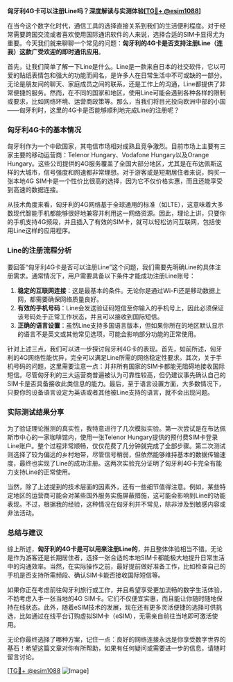 **匈牙利4G卡可以注册Line吗？深度解读与实测体验[[TG💪+ @esim1088](https://t.me/s/esim1088)]**

在当今这个数字化时代，通信工具的选择直接关系到我们的生活便利程度。对于经常需要跨国交流或者喜欢使用国际通讯软件的人来说，选择合适的SIM卡显得尤为重要。今天我们就来聊聊一个常见的问题：**匈牙利的4G卡是否支持注册Line（连我）这款广受欢迎的即时通讯应用**。

首先，让我们简单了解一下Line是什么。Line是一款来自日本的社交软件，它以可爱的贴纸表情包和强大的功能而闻名，是许多人在日常生活中不可或缺的一部分。无论是朋友间的聊天、家庭成员之间的联系，还是工作上的沟通，Line都提供了非常便捷的服务。然而，在不同的国家和地区，使用Line可能会遇到各种各样的限制或要求，比如网络环境、运营商政策等。那么，当我们将目光投向欧洲中部的小国——匈牙利时，这里的4G卡是否能够顺利地完成Line的注册呢？

### 匈牙利4G卡的基本情况

匈牙利作为一个中欧国家，其电信市场相对成熟且竞争激烈。目前市场上主要有三家主要的移动运营商：Telenor Hungary、Vodafone Hungary以及Orange Hungary。这些公司提供的4G服务覆盖了全国大部分地区，尤其是在布达佩斯这样的大城市，信号强度和网速都非常理想。对于游客或是短期居住者来说，购买一张本地4G SIM卡是一个性价比很高的选择，因为它不仅价格实惠，而且还能享受到高速的数据连接。

从技术角度来看，匈牙利的4G网络基于全球通用的标准（如LTE），这意味着大多数现代智能手机都能够很好地兼容并利用这一网络资源。因此，理论上讲，只要你的手机支持4G频段，并且插入了有效的SIM卡，就可以轻松访问互联网，包括使用Line这样的应用程序。

### Line的注册流程分析

要回答“匈牙利4G卡是否可以注册Line”这个问题，我们需要先明确Line的具体注册需求。通常情况下，用户需要具备以下条件才能成功注册Line账号：

1. **稳定的互联网连接**：这是最基本的条件。无论你是通过Wi-Fi还是移动数据上网，都需要确保网络质量良好。
2. **有效的手机号码**：Line会发送验证码短信至你输入的手机号上，因此必须保证该号码处于正常工作状态，并且可以接收到国际短信。
3. **正确的语言设置**：虽然Line支持多国语言版本，但如果你所在的地区默认显示的语言不是英文或其他常见选项，可能会影响部分功能的正常使用。

针对上述三点，我们可以进一步探讨匈牙利4G卡的表现。首先，如前所述，匈牙利的4G网络性能优异，完全可以满足Line所需的网络稳定性要求。其次，关于手机号码的问题，这里需要注意一点：并非所有国家的SIM卡都能无阻碍地接收国际短信。尽管匈牙利的三大运营商普遍被认为可靠性较高，但仍建议事先确认自己的SIM卡是否具备接收此类信息的能力。最后，至于语言设置方面，大多数情况下，只要你的设备语言设定为英语或者其他被Line支持的语言，就不会出现问题。

### 实际测试结果分享

为了验证理论推测的真实性，我特意进行了几次模拟实验。第一次尝试是在布达佩斯市中心的一家咖啡馆内，使用一张Telenor Hungary提供的预付费SIM卡登录Line账户。整个过程非常顺畅，仅仅花费了几分钟就完成了全部步骤。第二次测试则选择了较为偏远的乡村地带，尽管信号稍弱，但依然能够维持基本的数据传输速度，最终也实现了Line的成功注册。这两次实验充分证明了匈牙利4G卡完全有能力支持Line的正常使用。

当然，除了上述提到的技术层面的因素外，还有一些细节值得注意。例如，某些特定地区的运营商可能会对某些国外服务实施屏蔽措施，这可能会影响到Line的功能表现。不过，根据我的经验，这种情况在匈牙利并不常见，除非涉及到敏感内容或非法活动。

### 总结与建议

综上所述，**匈牙利的4G卡是可以用来注册Line的**，并且整体体验相当不错。无论是作为游客还是长期居住者，选择一张合适的本地SIM卡都能极大地提升日常生活中的沟通效率。当然，在实际操作之前，最好提前做好准备工作，比如检查自己的手机是否支持所需频段、确认SIM卡能否接收国际短信等。

如果你正在考虑前往匈牙利旅行或工作，并且希望享受更加流畅的数字生活体验，不妨考虑入手一张当地的4G SIM卡。它们不仅便宜实惠，而且能让你随时随地保持在线状态。此外，随着eSIM技术的发展，现在还有更多灵活便捷的选择可供挑选，比如通过在线平台订购虚拟SIM卡（eSIM），无需亲自前往当地即可激活使用。

无论你最终选择了哪种方案，记住一点：良好的网络连接永远是你享受数字世界的基石！希望这篇文章对你有所帮助，如果有任何疑问或需要进一步的信息，请随时留言讨论。

[[TG💪+ @esim1088](https://t.me/s/esim1088) ![Image](https://i.postimg.cc/4NQfJmqS/Snipaste-2025-05-13-00-14-12.png)]
